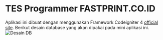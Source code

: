# TES Programmer FASTPRINT.CO.ID
Aplikasi ini dibuat dengan menggunakan Framework Codeigniter 4 [official site](https://codeigniter.com).
Berikut desain database yang akan dipakai pada mini aplikasi ini.
![Desain DB](hhttps://i.ibb.co/RjXsJPh/Screenshot-1.jpg)




